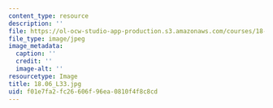 ```yaml
---
content_type: resource
description: ''
file: https://ol-ocw-studio-app-production.s3.amazonaws.com/courses/18-06-linear-algebra-spring-2010/f01e7fa2fc26606f96ea0810f4f8c8cd_18.06_L33.jpg
file_type: image/jpeg
image_metadata:
  caption: ''
  credit: ''
  image-alt: ''
resourcetype: Image
title: 18.06_L33.jpg
uid: f01e7fa2-fc26-606f-96ea-0810f4f8c8cd
---
```

